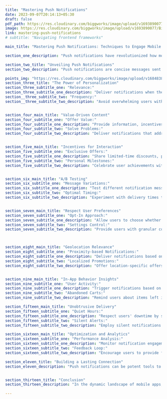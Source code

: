 ```yaml
---
title: "Mastering Push Notifications"
date: 2023-09-07T20:14:13+05:30
draft: false
pdf_path: https://res.cloudinary.com/biggworks/image/upload/v1693890077/Biggworks%20PDF%20of%20Blogs/iOS_vs._Android_Navigating_the_App_Development_Landscape_xxe5vn.pdf#toolbar=0
image: https://res.cloudinary.com/biggworks/image/upload/v1693890077/Biggworks%20PDF%20of%20Blogs/iOS_vs._Android_Navigating_the_App_Development_Landscape_xxe5vn.png
link: mastering-push-notifications
# subtitle: "Navigating frontend frameworks"

main_title: "Mastering Push Notifications: Techniques to Engage Mobile App Users"

section_one_description: "Push notifications have revolutionized how mobile apps interact with users, offering direct and timely engagement. However, their effective utilization requires finesse to strike the balance between user engagement and not overwhelming them. This article delves into the world of push notifications, exploring strategies to captivate mobile app users without driving them away."

section_two_title: "Unveiling Push Notifications"
section_two_description: "Push notifications are concise messages sent from apps to users' devices, delivering updates, reminders, or alerts. When used adeptly, they can enhance user experience and increase app retention."

points_img: "https://res.cloudinary.com/biggworks/image/upload/v1684838348/Group_11544_lwrsg0.png"
section_three_title: "The Power of Personalization"
section_three_subtitle_one: "Relevance:"
section_three_subtitle_one_description: "Deliver notifications when they're most pertinent to the user, enhancing engagement."
section__three_subtitle_two: "Frequency:"
section__three_subtitle_two_description: "Avoid overwhelming users with excessive notifications, as this can lead to opt-outs."


section_four_main_title: "Value-Driven Content"
section_four_subtitle_one: "Offer Value:"
section_four_subtitle_one_description: "Provide information, incentives, or solutions that cater to users' needs."
section_four_subtitle_two: "Solve Problems:"
section_four_subtitle_two_description: "Deliver notifications that address users' pain points, demonstrating the app's utility."


section_five_main_title: "Incentives for Interaction"
section_five_subtitle_one: "Exclusive Offers:"
section_five_subtitle_one_description: "Share limited-time discounts, promotions, or rewards to motivate users to open the app."
section_five_subtitle_two: "Personal Milestones:"
section_five_subtitle_two_description: "Celebrate user achievements within the app, fostering a sense of accomplishment."


section_six_main_title: "A/B Testing"
section_six_subtitle_one: "Message Variations:"
section_six_subtitle_one_description: "Test different notification messages to identify what resonates best with users."
section_six_subtitle_two: "Optimal Timing:"
section_six_subtitle_two_description: "Experiment with delivery times to determine when users are most responsive."


section_seven_main_title: "Respect User Preferences"
section_seven_subtitle_one: "Opt-In Approach:"
section_seven_subtitle_one_description: "Allow users to choose whether they want to receive notifications."
section_seven_subtitle_two: "Settings Control:"
section_seven_subtitle_two_description: "Provide users with granular control over notification types and frequencies."



section_eight_main_title: "Geolocation Relevance"
section_eight_subtitle_one: "Proximity-based Notifications:"
section_eight_subtitle_one_description: "Deliver notifications based on users' geographic location for contextually relevant content."
section_eight_subtitle_two: "Localized Promotions:"
section_eight_subtitle_two_description: "Offer location-specific offers to enhance engagement and drive foot traffic."


section_nine_main_title: "In-App Behavior Insights"
section_nine_subtitle_one: "User Activity:"
section_nine_subtitle_one_description: "Trigger notifications based on users' interactions within the app."
section_nine_subtitle_two: "Abandoned Carts:"
section_nine_subtitle_two_description: "Remind users about items left in their shopping carts, encouraging conversions."

section_fifteen_main_title: "Unobtrusive Delivery"
section_fifteen_subtitle_one: "Quiet Hours:"
section_fifteen_subtitle_one_description: "Respect users' downtime by sending notifications during non-intrusive hours."
section_fifteen_subtitle_two: "Silent Alerts:"
section_fifteen_subtitle_two_description: "Employ silent notifications for non-urgent updates to avoid disruption."

section_sixteen_main_title: "Optimization and Analytics"
section_sixteen_subtitle_one: "Performance Analysis:"
section_sixteen_subtitle_one_description: "Monitor notification engagement rates to fine-tune strategies."
section_sixteen_subtitle_two: "Feedback Loop:"
section_sixteen_subtitle_two_description: "Encourage users to provide feedback on notification effectiveness."

section_eleven_title: "Building a Lasting Connection"
section_eleven_description: "Push notifications can be potent tools to engage mobile app users, provided they're executed thoughtfully. By understanding user preferences, crafting personalized and valuable content, and respecting their boundaries, apps can forge lasting connections and enhance user satisfaction."


section_thirteen_title: "Conclusion"
section_thirteen_description: "In the dynamic landscape of mobile apps, mastering push notifications requires an ongoing commitment to refinement, experimentation, and user-centricity. By skillfully employing these strategies, apps can transform notifications into a powerful conduit for user engagement, driving app success." 

---
```


